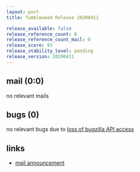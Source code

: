 ```yaml
---
layout: post
title: Tumbleweed Release 20200411

release_available: false
release_reference_count: 0
release_reference_count_mail: 0
release_score: 93
release_stability_level: pending
release_version: 20200411
---
```


## mail (0:0)

no relevant mails

## bugs (0)

<!--more-->

no relevant bugs due to [loss of bugzilla API access](https://bugzilla.opensuse.org/show_bug.cgi?id=1157722)



## links

- [mail announcement](https://lists.opensuse.org/opensuse-factory/2020-04/msg00217.html)
